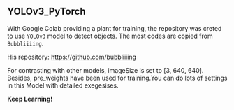 ## YOLOv3_PyTorch

With Google Colab providing a plant for training, the repository was creted to use `YOLOv3` model to detect objects. The most codes are copied from `Bubbliiiing`. 

His repository: https://github.com/bubbliiiing

For contrasting with other models, imageSize is set to [3, 640, 640]. Besides, pre_weights have been used for training.You can do lots of settings in this Model with detailed exegesises.

**Keep Learning!**
